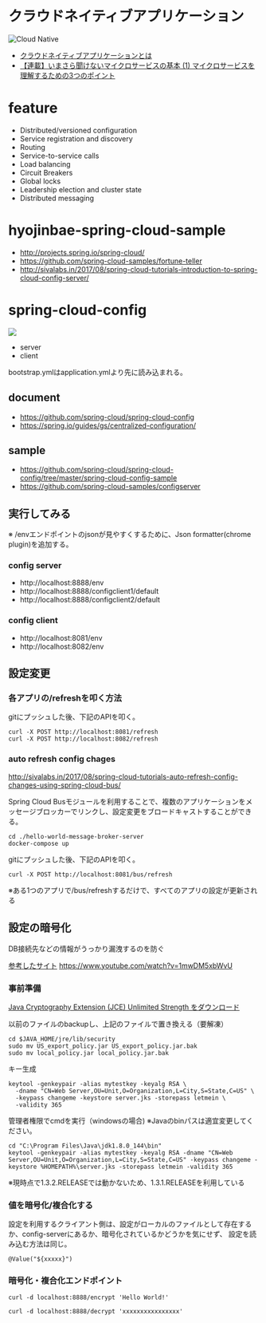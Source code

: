 # クラウドネイティブアプリケーション
![Cloud Native](https://d1fto35gcfffzn.cloudfront.net/images/topics/cloudnative/diagram-cloud-native.png)

- [クラウドネイティブアプリケーションとは](https://pivotal.io/jp/cloud-native)
- [【連載】いまさら聞けないマイクロサービスの基本 (1) マイクロサービスを理解するための3つのポイント](https://news.mynavi.jp/itsearch/article/devsoft/1594)

# feature
- Distributed/versioned configuration
- Service registration and discovery
- Routing
- Service-to-service calls
- Load balancing
- Circuit Breakers
- Global locks
- Leadership election and cluster state
- Distributed messaging

# hyojinbae-spring-cloud-sample
- http://projects.spring.io/spring-cloud/
- https://github.com/spring-cloud-samples/fortune-teller
- http://sivalabs.in/2017/08/spring-cloud-tutorials-introduction-to-spring-cloud-config-server/

# spring-cloud-config
![](https://i0.wp.com/sivalabs.in/wp-content/uploads/2017/08/config.png?resize=768%2C274)

- server
- client

bootstrap.ymlはapplication.ymlより先に読み込まれる。

## document
- https://github.com/spring-cloud/spring-cloud-config
- https://spring.io/guides/gs/centralized-configuration/

## sample
- https://github.com/spring-cloud/spring-cloud-config/tree/master/spring-cloud-config-sample
- https://github.com/spring-cloud-samples/configserver

## 実行してみる
※ /envエンドポイントのjsonが見やすくするために、Json formatter(chrome plugin)を追加する。

### config server 
- http://localhost:8888/env
- http://localhost:8888/configclient1/default
- http://localhost:8888/configclient2/default

### config client
- http://localhost:8081/env
- http://localhost:8082/env

## 設定変更
### 各アプリの/refreshを叩く方法
gitにプッシュした後、下記のAPIを叩く。

```
curl -X POST http://localhost:8081/refresh
curl -X POST http://localhost:8082/refresh
```

### auto refresh config chages
http://sivalabs.in/2017/08/spring-cloud-tutorials-auto-refresh-config-changes-using-spring-cloud-bus/

Spring Cloud Busモジュールを利用することで、複数のアプリケーションをメッセージブロッカーでリンクし、設定変更をブロードキャストすることができる。

```
cd ./hello-world-message-broker-server
docker-compose up
```

gitにプッシュした後、下記のAPIを叩く。

```
curl -X POST http://localhost:8081/bus/refresh
```
※ある1つのアプリで/bus/refreshするだけで、すべてのアプリの設定が更新される

## 設定の暗号化
DB接続先などの情報がうっかり漏洩するのを防ぐ

[参考したサイト](https://patrickgrimard.io/2016/03/04/encrypting-and-decrypting-configuration-property-values-in-spring-cloud/)
https://www.youtube.com/watch?v=1mwDM5xbWvU

### 事前準備
[Java Cryptography Extension (JCE) Unlimited Strength をダウンロード](http://www.oracle.com/technetwork/java/javase/downloads/index.html)


以前のファイルのbackupし、上記のファイルで置き換える（要解凍）

```
cd $JAVA_HOME/jre/lib/security
sudo mv US_export_policy.jar US_export_policy.jar.bak
sudo mv local_policy.jar local_policy.jar.bak
```

キー生成

```
keytool -genkeypair -alias mytestkey -keyalg RSA \
  -dname "CN=Web Server,OU=Unit,O=Organization,L=City,S=State,C=US" \
  -keypass changeme -keystore server.jks -storepass letmein \
  -validity 365
```

管理者権限でcmdを実行（windowsの場合)
※Javaのbinパスは適宜変更してください。
```
cd "C:\Program Files\Java\jdk1.8.0_144\bin"
keytool -genkeypair -alias mytestkey -keyalg RSA -dname "CN=Web Server,OU=Unit,O=Organization,L=City,S=State,C=US" -keypass changeme -keystore %HOMEPATH%\server.jks -storepass letmein -validity 365
```

※現時点で1.3.2.RELEASEでは動かないため、1.3.1.RELEASEを利用している

### 値を暗号化/複合化する
設定を利用するクライアント側は、設定がローカルのファイルとして存在するか、config-serverにあるか、暗号化されているかどうかを気にせず、
設定を読み込む方法は同じ。

```
@Value("${xxxxx}")
```

### 暗号化・複合化エンドポイント
```
curl -d localhost:8888/encrypt 'Hello World!'
```

```
curl -d localhost:8888/decrypt 'xxxxxxxxxxxxxxxx'
```


